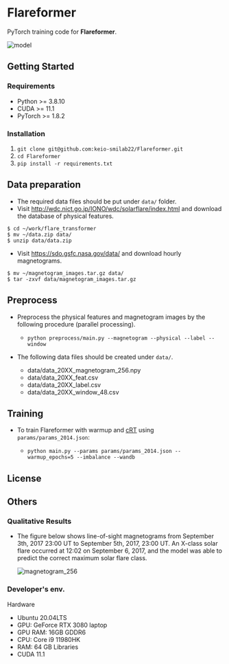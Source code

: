 # Flareformer

PyTorch training code for **Flareformer**.

![model](https://user-images.githubusercontent.com/51681991/172095937-4d57db9d-3178-4c94-8658-7a4aaa169dc5.jpg)

## Getting Started

### Requirements

- Python >= 3.8.10
- CUDA >= 11.1
- PyTorch >= 1.8.2

### Installation

1. `git clone git@github.com:keio-smilab22/Flareformer.git`
2. `cd Flareformer`
3. `pip install -r requirements.txt`


## Data preparation

- The required data files should be put under ```data/``` folder.
- Visit http://wdc.nict.go.jp/IONO/wdc/solarflare/index.html and download the database of physical features.

```
$ cd ~/work/flare_transformer
$ mv ~/data.zip data/
$ unzip data/data.zip
```

- Visit https://sdo.gsfc.nasa.gov/data/ and download hourly magnetograms.
```
$ mv ~/magnetogram_images.tar.gz data/
$ tar -zxvf data/magnetogram_images.tar.gz
```

## Preprocess

- Preprocess the physical features and magnetogram images by the following procedure (parallel processing).

    - `python preprocess/main.py --magnetogram --physical --label --window`

- The following data files should be created under ```data/```.
  -  data/data_20XX_magnetogram_256.npy
  -  data/data_20XX_feat.csv
  -  data/data_20XX_label.csv
  -  data/data_20XX_window_48.csv

## Training

- To train Flareformer with warmup and [cRT](https://arxiv.org/abs/1910.09217) using `params/params_2014.json`: 

    - `python main.py --params params/params_2014.json --warmup_epochs=5 --imbalance --wandb`

## License

## Others

### Qualitative Results
  * The figure below shows line-of-sight magnetograms from September 3th, 2017 23:00 UT to September 5th, 2017, 23:00 UT. An X-class solar flare occurred at 12:02 on September 6, 2017, and the model was able to predict the correct maximum solar flare class.
  
    ![magnetogram_256](https://user-images.githubusercontent.com/75234574/148938052-5d2a017e-c8fd-4f4f-9c10-0226e447c939.gif)


### Developer's env.
Hardware
- Ubuntu 20.04LTS
- GPU: GeForce RTX 3080 laptop
- GPU RAM: 16GB GDDR6
- CPU: Core i9 11980HK
- RAM: 64 GB
Libraries
- CUDA 11.1



